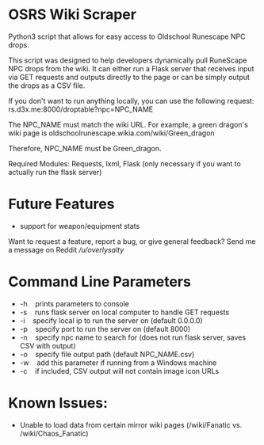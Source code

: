 # OSRS Wiki Scraper

Python3 script that allows for easy access to Oldschool Runescape NPC drops.


This script was designed to help developers dynamically pull RuneScape NPC drops from the wiki. It can either run a Flask server that receives input via GET requests and outputs directly to the page or can be simply output the drops as a CSV file.


If you don't want to run anything locally, you can use the following request: rs.d3x.me:8000/droptable?npc=NPC_NAME


The NPC_NAME must match the wiki URL. For example, a green dragon's wiki page is oldschoolrunescape.wikia.com/wiki/Green_dragon

Therefore, NPC_NAME must be Green_dragon.


Required Modules: Requests, lxml, Flask (only necessary if you want to actually run the flask server)


# Future Features
- support for weapon/equipment stats

Want to request a feature, report a bug, or give general feedback? Send me a message on Reddit */u/overlysalty*


# Command Line Parameters


- -h        &nbsp;&nbsp;&nbsp;prints parameters to console
- -s        &nbsp;&nbsp;&nbsp;runs flask server on local computer to handle GET requests
- -i        &nbsp;&nbsp;&nbsp;specify local ip to run the server on (default 0.0.0.0)
- -p        &nbsp;&nbsp;&nbsp;specify port to run the server on (default 8000)
- -n        &nbsp;&nbsp;&nbsp;specify npc name to search for (does not run flask server, saves CSV with output)
- -o        &nbsp;&nbsp;&nbsp;specify file output path (default NPC_NAME.csv)
- -w        &nbsp;&nbsp;&nbsp;add this parameter if running from a Windows machine
- -c        &nbsp;&nbsp;&nbsp;if included, CSV output will not contain image icon URLs


# Known Issues: 


- Unable to load data from certain mirror wiki pages (/wiki/Fanatic vs. /wiki/Chaos_Fanatic)
